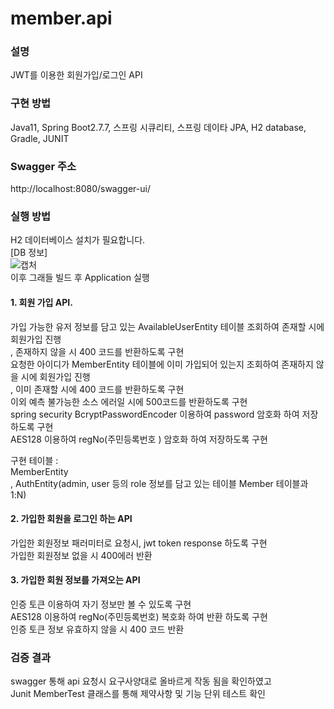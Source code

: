 # member.api

### 설명 
JWT를 이용한 회원가입/로그인 API

### 구현 방법 
Java11, Spring Boot2.7.7, 스프링 시큐리티, 스프링 데이타 JPA, H2 database, Gradle, JUNIT

### Swagger 주소
http://localhost:8080/swagger-ui/

### 실행 방법
H2 데이터베이스 설치가 필요합니다.  
[DB 정보]  
![캡처](https://user-images.githubusercontent.com/38182229/209821159-523aadad-b6a4-4115-9e5b-e7d8c41bcb52.PNG)  
이후 그래들 빌드 후 Application 실행

#### 1. 회원 가입 API.
가입 가능한 유저 정보를 담고 있는 AvailableUserEntity 테이블 조회하여 존재할 시에 회원가입 진행  
, 존재하지 않을 시 400 코드를 반환하도록 구현  
요청한 아이디가 MemberEntity 테이블에 이미 가입되어 있는지 조회하여 존재하지 않을 시에 회원가입 진행  
, 이미 존재할 시에 400 코드를 반환하도록 구현  
이외 예측 불가능한 소스 에러일 시에 500코드를 반환하도록 구현   
spring security BcryptPasswordEncoder 이용하여 password 암호화 하여 저장하도록 구현    
AES128 이용하여 regNo(주민등록번호 ) 암호화 하여 저장하도록 구현  
  
구현 테이블 :   
  MemberEntity    
, AuthEntity(admin, user 등의 role 정보를 담고 있는 테이블 Member 테이블과 1:N)   
  
#### 2. 가입한 회원을 로그인 하는 API
가입한 회원정보 패러미터로 요청시, jwt token response 하도록 구현  
가입한 회원정보 없을 시 400에러 반환  
  
#### 3. 가입한 회원 정보를 가져오는 API
인증 토큰 이용하여 자기 정보만 볼 수 있도록 구현  
AES128 이용하여 regNo(주민등록번호) 복호화 하여 반환 하도록 구현  
인증 토큰 정보 유효하지 않을 시 400 코드 반환  
    
  
### 검증 결과
swagger 통해 api 요청시 요구사양대로 올바르게 작동 됨을 확인하였고  
Junit MemberTest 클래스를 통해 제약사항 및 기능 단위 테스트 확인  

